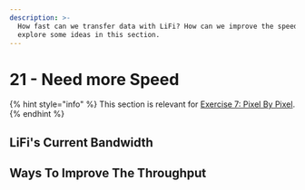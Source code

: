 ```yaml
---
description: >-
  How fast can we transfer data with LiFi? How can we improve the speed? We'll
  explore some ideas in this section.
---
```


# 21 - Need more Speed

{% hint style="info" %}
This section is relevant for [Exercise 7: Pixel By Pixel](https://github.com/winf-hsos/lifi-exercises/raw/main/exercises/07\_exercise\_pixel\_by\_pixel.pdf).
{% endhint %}

## LiFi's Current Bandwidth

## Ways To Improve The Throughput
